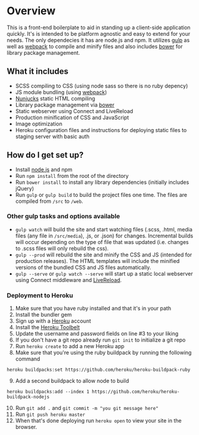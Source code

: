 # Overview #

This is a front-end boilerplate to aid in standing up a client-side application quickly. It's is intended to be platform agnostic and easy to extend for your needs. The only dependecies it has are node.js and npm. It utilizes [gulp](http://gulpjs.com/) as well as [webpack](https://webpack.github.io/) to compile and minify files and also includes [bower](http://bower.io/) for library package management.

## What it includes ##

* SCSS compiling to CSS (using node sass so there is no ruby depency)
* JS module bundling (using [webpack](https://webpack.github.io/))
* [Nunjucks](https://mozilla.github.io/nunjucks/) static HTML compiling
* Library package management via [bower](http://bower.io/)
* Static webserver using Connect and LiveReload
* Production minification of CSS and JavaScript
* Image optimization
* Heroku configuration files and instructions for deploying static files to staging server with basic auth

## How do I get set up? ##

* Install [node.js](https://nodejs.org/en/) and npm
* Run `npm install` from the root of the directory
* Run `bower install` to install any library dependencies (initially includes jQuery)
* Run `gulp` or `gulp build` to build the project files one time. The files are compiled from `/src` to `/web`.

### Other gulp tasks and options available ###
* `gulp watch` will build the site and start watching files (.scss, .html, media files (any file in `/src/media`), .js, or .json) for changes. Incremental builds will occur depending on the type of file that was updated (i.e. changes to .scss files will only rebuild the css).
* `gulp --prod` will rebuild the site and minify the CSS and JS (intended for production releases). The HTML templates will include the minified versions of the bundled CSS and JS files automatically.
* `gulp --serve` or `gulp watch --serve` will start up a static local webserver using Connect middleware and [LiveReload](https://chrome.google.com/webstore/detail/livereload/jnihajbhpnppcggbcgedagnkighmdlei?hl=en).

### Deployment to Heroku
1. Make sure that you have ruby installed and that it's in your path
2. Install the bundler gem
3. Sign up with a [Heroku](http://heroku.com) account
4. Install the [Heroku Toolbelt](https://toolbelt.heroku.com/)
5. Update the username and password fields on line #3 to your liking
6. If you don't have a git repo already run `git init` to initialize a git repo
7. Run `heroku create` to add a new Heroku app
8. Make sure that you're using the ruby buildpack by running the following command 
```
heroku buildpacks:set https://github.com/heroku/heroku-buildpack-ruby
```
9. Add a second buildpack to allow node to build
```
heroku buildpacks:add --index 1 https://github.com/heroku/heroku-buildpack-nodejs
```
10. Run `git add .` and `git commit -m "you git message here"`
11. Run `git push heroku master`
12. When that's done deploying run `heroku open` to view your site in the browser.
